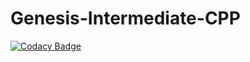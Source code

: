 # Genesis-Intermediate-CPP

[![Codacy Badge](https://api.codacy.com/project/badge/Grade/023a9364793e42fc990ae8579117abe9)](https://app.codacy.com/gh/99002438/Genesis-Intermediate-CPP?utm_source=github.com&utm_medium=referral&utm_content=99002438/Genesis-Intermediate-CPP&utm_campaign=Badge_Grade)